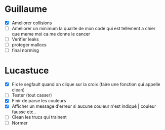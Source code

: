 # Guillaume
- [x] Ameliorer collisions
- [ ] Ameliorer un minimum la qualite de mon code qui est tellement a chier que meme moi ca me donne le cancer
- [ ] Verifier leaks
- [ ] proteger mallocs
- [ ] final norming

# Lucastuce
- [x] Fix le segfault quand on clique sur la croix (faire une fonction qui appelle clean)
- [ ] Tester (tout casser)
- [x] Finir de parse les couleurs
- [x] Afficher un message d'erreur si aucune couleur n'est indiqué | couleur fausse etc..
- [ ] Clean les trucs qui trainent
- [ ] Normer